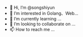 - 👋 Hi, I’m @songshiyun
- 👀 I’m interested in Golang、Web...
- 🌱 I’m currently learning ...
- 💞️ I’m looking to collaborate on ...
- 📫 How to reach me ...

<!---
songshiyun/songshiyun is a ✨ special ✨ repository because its `README.md` (this file) appears on your GitHub profile.
You can click the Preview link to take a look at your changes.
--->
